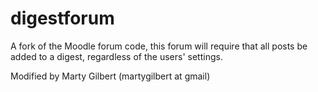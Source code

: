 digestforum
===========

A fork of the Moodle forum code, this forum will require that all posts be added to a digest, 
regardless of the users' settings.

Modified by Marty Gilbert (martygilbert at gmail)
